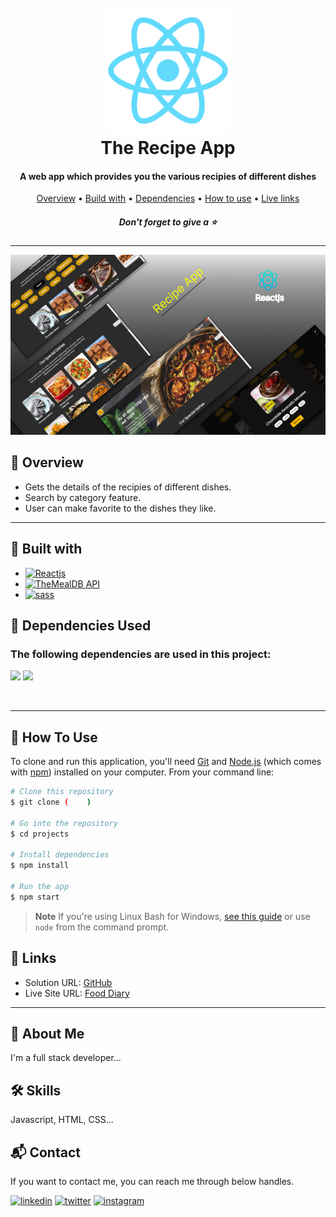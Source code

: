 <h1 align="center">
  <br>
  <a href="http://www.amitmerchant.com/electron-markdownify"><img src="public/logo512.png" alt="Covid-19 Tracker" width="200" style="border-radius:10px"></a>
  <br>
  The Recipe App
  <br>
</h1>

<h4 align="center">A web app which provides you the various recipies of different dishes </h4>

<p align="center">
  <a href="#🚀-overview">Overview</a> •
  <a href="#🚀-built-with">Build with</a> •
  <a href="#🚀-dependencies-used">Dependencies</a> •
  <a href="#🚀-how-to-use">How to use</a> •
  <a href="#🚀-links">Live links</a>
</p>

<h5 align="center">Don't forget to give a ⭐️ </h5>

<hr>

![screenshot](./assets/images/preview.png)


## 🚀 Overview

- Gets the details of the recipies of different dishes.
- Search by category feature.
- User can make favorite to the dishes they like. 

<hr>

## 🚀 Built with

- [![Reactjs][reactjs]][reactjs-url] 
- [![TheMealDB API][TheMealDB API]][TheMealDB API-url]  
- [![sass][sass]][sass-url]

## 🚀 Dependencies Used

<h3>The following dependencies are used in this project:</h3>

<p>
<img src="https://img.shields.io/badge/node--sass-v7.0.1-3CCF4E"> 
<img src="https://img.shields.io/badge/react--router--dom-v6.3.0-3CCF4E">
</p>
<br>

<hr>

## 🚀 How To Use

To clone and run this application, you'll need [Git](https://git-scm.com) and [Node.js](https://nodejs.org/en/download/) (which comes with [npm](http://npmjs.com)) installed on your computer. From your command line:

```bash
# Clone this repository
$ git clone (    )

# Go into the repository
$ cd projects

# Install dependencies
$ npm install

# Run the app
$ npm start
```

> **Note**
> If you're using Linux Bash for Windows, [see this guide](https://www.howtogeek.com/261575/how-to-run-graphical-linux-desktop-applications-from-windows-10s-bash-shell/) or use `node` from the command prompt.


## 🚀 Links

- Solution URL: [GitHub](    )
- Live Site URL: [Food Diary](    )

<hr>


[reactjs]: https://img.shields.io/badge/REACT%20JS-000000?style=for-the-badge&logo=REACT&logoColor=61DBFB
[reactjs-url]: https://reactjs.org/

[sass]: https://img.shields.io/badge/sass-EE6983?style=for-the-badge&logo=sass&logoColor=fff
[sass-url]: https://sass-lang.com/

[TheMealDB API]: https://img.shields.io/badge/TheMealDB%20API-1C3879?style=for-the-badge&logo=&logoColor=21E1E1
[TheMealDB API-url]: https://www.themealdb.com/api.php


## 🚀 About Me
I'm a full stack developer...


## 🛠 Skills
Javascript, HTML, CSS...

## 📬 Contact


If you want to contact me, you can reach me through below handles.


[![linkedin](https://img.shields.io/badge/linkedin-0A66C2?style=for-the-badge&logo=linkedin&logoColor=white)](https://www.linkedin.com/in/prasoon-mohan//)
[![twitter](https://img.shields.io/badge/twitter-1DA1F2?style=for-the-badge&logo=twitter&logoColor=blue)](https://twitter.com/mohan_prasoon)
[![instagram](https://img.shields.io/badge/instagram-1DA1F2?style=for-the-badge&logo=instagram&logoColor=purple)](https://twitter.com/mohan_prasoon)
